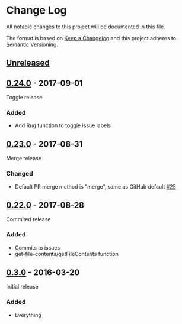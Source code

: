 # Change Log

All notable changes to this project will be documented in this file.

The format is based on [Keep a Changelog](http://keepachangelog.com/)
and this project adheres to [Semantic Versioning](http://semver.org/).

## [Unreleased][]

[Unreleased]: https://github.com/atomist/rug-functions-github/compare/0.24.0...HEAD

## [0.24.0][] - 2017-09-01

[0.24.0]: https://github.com/atomist/rug-functions-github/compare/0.23.0...0.24.0

Toggle release

### Added

-   Add Rug function to toggle issue labels

## [0.23.0][] - 2017-08-31

[0.23.0]: https://github.com/atomist/rug-functions-github/compare/0.22.0...0.23.0

Merge release

### Changed

-   Default PR merge method is "merge", same as GitHub default [#25][25]

[25]: https://github.com/atomist/rug-functions-github/issues/25

## [0.22.0][] - 2017-08-28

[0.22.0]: https://github.com/atomist/rug-functions-github/compare/0.21.1...0.22.0

Commited release

### Added

-   Commits to issues
-   get-file-contents/getFileContents function

## [0.3.0][] - 2016-03-20

[0.3.0]: https://github.com/atomist/rug-functions-github/tree/0.3.0

Initial release

### Added

-   Everything
